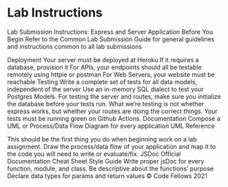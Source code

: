 # Lab Instructions

Lab Submission Instructions: Express and Server Application
Before You Begin
Refer to the Common Lab Submission Guide for general guidelines and instructions common to all lab submissions

Deployment
Your server must be deployed at Heroku
If it requires a database, provision it
For APIs, your endpoints should all be testable remotely using httpie or postman
For Web Servers, your website must be reachable
Testing
Write a complete set of tests for all data models, independent of the server
Use an in-memory SQL dialect to test your Postgres Models.
For testing the server and routes, make sure you initialize the database before your tests run.
What we’re testing is not whether express works, but whether your routes are doing the correct things.
Your tests must be running green on Github Actions.
Documentation
Compose a UML or Process/Data Flow Diagram for every application
UML Reference

This should be the first thing you do when beginning work on a lab assignment.
Draw the process/data flow of your application and map it to the code you will need to write or evaluate/fix.
JSDoc
Official Documentation	Cheat Sheet	Style Guide
Write proper jsDoc for every function, module, and class.
Be descriptive about the functions’ purpose
Declare data types for params and return values
© Code Fellows 2021

